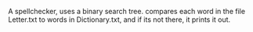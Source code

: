 A spellchecker,
uses a binary search tree.
compares each word in the file Letter.txt to words in Dictionary.txt, 
and if its not there, it prints it out.
